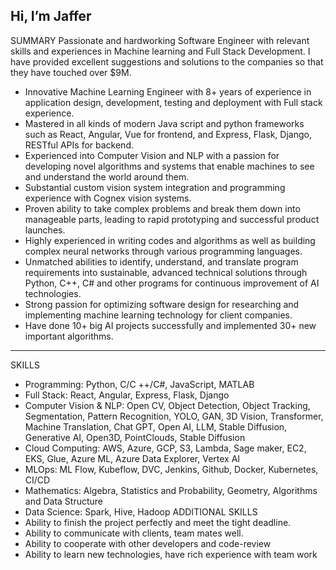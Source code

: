 ## Hi, I’m Jaffer

SUMMARY 
Passionate and hardworking Software Engineer with relevant skills and experiences in Machine learning and Full Stack Development. 
I have provided excellent suggestions and solutions to the companies so that they have touched over $9M. 
- Innovative Machine Learning Engineer with 8+ years of experience in application design, development, testing and deployment with Full stack experience. 
- Mastered in all kinds of modern Java script and python frameworks such as React, Angular, Vue for frontend, and Express, Flask, Django, RESTful APIs for backend. 
- Experienced into Computer Vision and NLP with a passion for developing novel algorithms and systems that enable machines to see and understand the world around them.  
- Substantial custom vision system integration and programming experience with Cognex vision systems. 
- Proven ability to take complex problems and break them down into manageable parts, leading to rapid prototyping and successful product launches. 
- Highly experienced in writing codes and algorithms as well as building complex neural networks through various programming languages.  
- Unmatched abilities to identify, understand, and translate program requirements into sustainable, advanced technical solutions through Python, C++, C# and other programs for continuous improvement of AI technologies.   
- Strong passion for optimizing software design for researching and implementing machine learning technology for client companies.  
- Have done 10+ big AI projects successfully and implemented 30+ new important algorithms. 

---

SKILLS 
- Programming: Python, C/C ++/C#, JavaScript, MATLAB 
- Full Stack: React, Angular, Express, Flask, Django 
- Computer Vision & NLP: Open CV, Object Detection, Object Tracking, Segmentation, Pattern Recognition, YOLO, GAN, 3D Vision, Transformer, Machine Translation, Chat GPT, Open AI, LLM, Stable Diffusion, Generative AI, Open3D, PointClouds, Stable Diffusion 
- Cloud Computing: AWS, Azure, GCP, S3, Lambda, Sage maker, EC2, EKS, Glue, Azure ML, Azure Data Explorer, Vertex AI 
- MLOps: ML Flow, Kubeflow, DVC, Jenkins, Github, Docker, Kubernetes, CI/CD 
- Mathematics: Algebra, Statistics and Probability, Geometry, Algorithms and Data Structure 
- Data Science: Spark, Hive, Hadoop 
ADDITIONAL SKILLS 
- Ability to finish the project perfectly and meet the tight deadline. 
- Ability to communicate with clients, team mates well. 
- Ability to cooperate with other developers and code-review 
- Ability to learn new technologies, have rich experience with team work 
